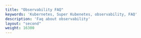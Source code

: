 ```yaml
---
title: "Observability FAQ"
keywords: 'Kubernetes, Super Kubenetes, observability, FAQ'
description: 'Faq about observability'
layout: "second"
weight: 16300
---
```


